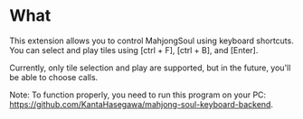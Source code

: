 # What
This extension allows you to control MahjongSoul using keyboard shortcuts. You can select and play tiles using [ctrl + F], [ctrl + B], and [Enter].

Currently, only tile selection and play are supported, but in the future, you'll be able to choose calls.

Note: To function properly, you need to run this program on your PC: https://github.com/KantaHasegawa/mahjong-soul-keyboard-backend.
